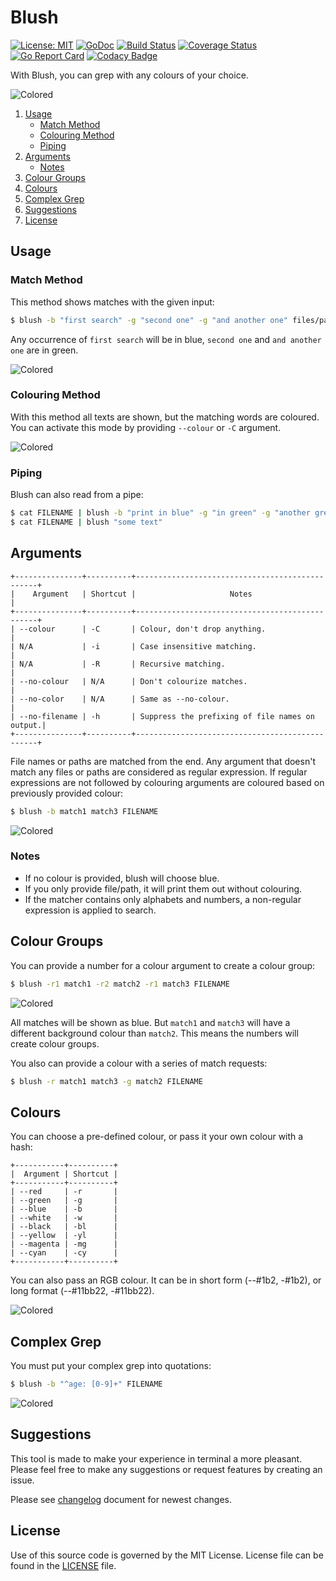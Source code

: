 # Blush

[![License: MIT](https://img.shields.io/badge/License-MIT-blue.svg)](https://opensource.org/licenses/MIT)
[![GoDoc](https://godoc.org/github.com/arsham/blush?status.svg)](http://godoc.org/github.com/arsham/blush)
[![Build Status](https://travis-ci.org/arsham/blush.svg?branch=master)](https://travis-ci.org/arsham/blush)
[![Coverage Status](https://codecov.io/gh/arsham/blush/branch/master/graph/badge.svg)](https://codecov.io/gh/arsham/blush)
[![Go Report Card](https://goreportcard.com/badge/github.com/arsham/blush)](https://goreportcard.com/report/github.com/arsham/blush)
[![Codacy Badge](https://api.codacy.com/project/badge/Grade/4d4d4330fc2e44f18da6d8012d7432b9)](https://www.codacy.com/app/arsham/blush?utm_source=github.com&amp;utm_medium=referral&amp;utm_content=arsham/blush&amp;utm_campaign=Badge_Grade)

With Blush, you can grep with any colours of your choice.

![Colored](http://i.imgur.com/RF19HYU.png)

1. [Usage](#usage)
    * [Match Method](#match-method)
    * [Colouring Method](#colouring-method)
    * [Piping](#piping)
2. [Arguments](#arguments)
    * [Notes](#notes)
3. [Colour Groups](#colour-groups)
4. [Colours](#colours)
5. [Complex Grep](#complex-grep)
6. [Suggestions](#suggestions)
7. [License](#license)

## Usage

### Match Method

This method shows matches with the given input:
```bash
$ blush -b "first search" -g "second one" -g "and another one" files/paths
```

Any occurrence of `first search` will be in blue, `second one` and `and another one`
are in green.

![Colored](http://i.imgur.com/ghUTuva.png)

### Colouring Method

With this method all texts are shown, but the matching words are coloured. You
can activate this mode by providing `--colour` or `-C` argument.

![Colored](http://i.imgur.com/3CqzAUd.png)

### Piping

Blush can also read from a pipe:
```bash
$ cat FILENAME | blush -b "print in blue" -g "in green" -g "another green"
$ cat FILENAME | blush "some text"
```

## Arguments

```
+---------------+----------+------------------------------------------------+
|    Argument   | Shortcut |                     Notes                      |
+---------------+----------+------------------------------------------------+
| --colour      | -C       | Colour, don't drop anything.                   |
| N/A           | -i       | Case insensitive matching.                     |
| N/A           | -R       | Recursive matching.                            |
| --no-colour   | N/A      | Don't colourize matches.                       |
| --no-color    | N/A      | Same as --no-colour.                           |
| --no-filename | -h       | Suppress the prefixing of file names on output.|
+---------------+----------+------------------------------------------------+
```

File names or paths are matched from the end. Any argument that doesn't match
any files or paths are considered as regular expression. If regular expressions
are not followed by colouring arguments are coloured based on previously
provided colour:

```bash
$ blush -b match1 match3 FILENAME
```

![Colored](http://i.imgur.com/J6uZPQD.png)

### Notes

* If no colour is provided, blush will choose blue.
* If you only provide file/path, it will print them out without colouring.
* If the matcher contains only alphabets and numbers, a non-regular expression is applied to search.

## Colour Groups

You can provide a number for a colour argument to create a colour group:

```bash
$ blush -r1 match1 -r2 match2 -r1 match3 FILENAME
```

![Colored](http://i.imgur.com/7diBqyh.png)

All matches will be shown as blue. But `match1` and `match3` will have a
different background colour than `match2`. This means the numbers will create
colour groups.

You also can provide a colour with a series of match requests:

```bash
$ blush -r match1 match3 -g match2 FILENAME
```

## Colours

You can choose a pre-defined colour, or pass it your own colour with a hash:

```
+-----------+----------+
|  Argument | Shortcut |
+-----------+----------+
| --red     | -r       |
| --green   | -g       |
| --blue    | -b       |
| --white   | -w       |
| --black   | -bl      |
| --yellow  | -yl      |
| --magenta | -mg      |
| --cyan    | -cy      |
+-----------+----------+
```

You can also pass an RGB colour. It can be in short form (--#1b2, -#1b2), or
long format (--#11bb22, -#11bb22).

![Colored](http://i.imgur.com/MkBIM9b.png)

## Complex Grep

You must put your complex grep into quotations:

```bash
$ blush -b "^age: [0-9]+" FILENAME
```
![Colored](http://i.imgur.com/hskdVhe.png)

## Suggestions

This tool is made to make your experience in terminal a more pleasant. Please
feel free to make any suggestions or request features by creating an issue.

Please see [changelog](./CHANGELOG.md) document for newest changes.

## License

Use of this source code is governed by the MIT License. License file can be
found in the [LICENSE](./LICENSE) file.
